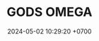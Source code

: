 ---
layout: teamCard
permalink: /team/:title.html
categories: LA2024JN LIN1 LIN2 LIN5 LIN6 LIN7 LIN10 LIN11
maincover: /assets/logos/BDLF.png
puntosLJMAYO24:
date: 2024-05-02 10:29:20 +0700
title: GODS OMEGA
tag: johto042024
color: black
puntosLJ202404: 12
grupo: sur
background: '#F16C38'
cover: /assets/ver.png
team: GODS OMEGA
ID: GOD O
status: <i class="fa-soLINd fa-check"></i>
puntos: 2
pj: 2
pt1: 0 
pt2: 1 #
pt3: 0
pt4: 0
pt5: 0
pt6: 0
pt7: 0
pt8: 0
pt9: 0
pt10: 0
pt11: 1 #
#PARTIDO 1
j1: RONDA 1
p1: GOD O
pp1: RN
r1: 
bg1: rock
rr1: 
#PARTIDO 2
j2: RONDA 2
p2: GOD O
pp2: TSF
bg2: rock
r2: 1
rr2: 3
#PARTIDO 3
j3: RONDA 3
p3: BNT
pp3: GOD O
bg3: rock
r3: 
rr3:
#PARTIDO 4
j4: RONDA 4
p4: HGHG
pp4: GOD O
bg4: rock
r4: 
rr4:
#PARTIDO 5
j5: RONDA 5
p5: GOD O
pp5: GOLD S
bg5: rock
r5: 
rr5:
#PARTIDO 6
j6: RONDA 6
p6: GOD O
pp6: P1
bg6: rock
r6: 
rr6: 
#PARTIDO 7
j7: RONDA 7
p7:  GOD O
pp7: SSI
bg7: rock
r7: 
rr7: 
#PARTIDO 8
j8: RONDA 8
p8:  IL
pp8: GOD O
bg8: rock
rr8: 
r8: 
#PARTIDO 9
j9: RONDA 9
p9: GOD G
pp9: GOD O
bg9: rock
r9: 
rr9: 
#PARTIDO 10
j10: RONDA 10
p10: GOD O
pp10: GOLD V
bg10: rock
r10: 
rr10:
#PARTIDO 11
j11: RONDA 11
p11: GOD O
pp11: HGSS
bg11: rock
r11: 1
rr11: 3
stream: <i class="fa-brands fa-twitch text-white"></i>
dia: 20
hora: '21:10'
---